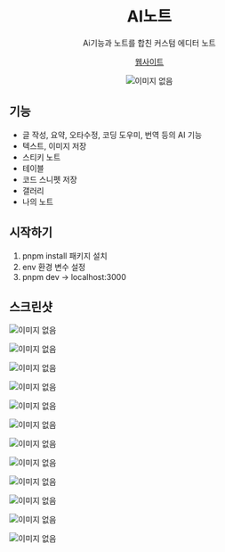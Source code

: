 <div align="center">



<h1 align="center">AI노트</h1>

Ai기능과 노트를 합친 커스텀 에디터 노트

[웹사이트](https://note-rosy-five.vercel.app/) 

![이미지 없음](https://raw.githubusercontent.com/H37-J/note/master/docs/images/0.png)
</div>

## 기능

- 글 작성, 요약, 오타수정, 코딩 도우미, 번역 등의 AI 기능
- 텍스트, 이미지 저장
- 스티키 노트
- 테이블
- 코드 스니펫 저장
- 갤러리
- 나의 노트


## 시작하기


1. pnpm install 패키지 설치
2. env 환경 변수 설정
3. pnpm dev -> localhost:3000


## 스크린샷

![이미지 없음](https://raw.githubusercontent.com/H37-J/note/master/docs/images/1.png)

![이미지 없음](https://raw.githubusercontent.com/H37-J/note/master/docs/images/2.png)

![이미지 없음](https://raw.githubusercontent.com/H37-J/note/master/docs/images/3.png)

![이미지 없음](https://raw.githubusercontent.com/H37-J/note/master/docs/images/4.png)

![이미지 없음](https://raw.githubusercontent.com/H37-J/note/master/docs/images/5.png)

![이미지 없음](https://raw.githubusercontent.com/H37-J/note/master/docs/images/6.png)

![이미지 없음](https://raw.githubusercontent.com/H37-J/note/master/docs/images/7.png)

![이미지 없음](https://raw.githubusercontent.com/H37-J/note/master/docs/images/8.png)

![이미지 없음](https://raw.githubusercontent.com/H37-J/note/master/docs/images/9.png)

![이미지 없음](https://raw.githubusercontent.com/H37-J/note/master/docs/images/1_1.jpg)

![이미지 없음](https://raw.githubusercontent.com/H37-J/note/master/docs/images/1_2.jpg)

![이미지 없음](https://raw.githubusercontent.com/H37-J/note/master/docs/images/1_3.jpg)

